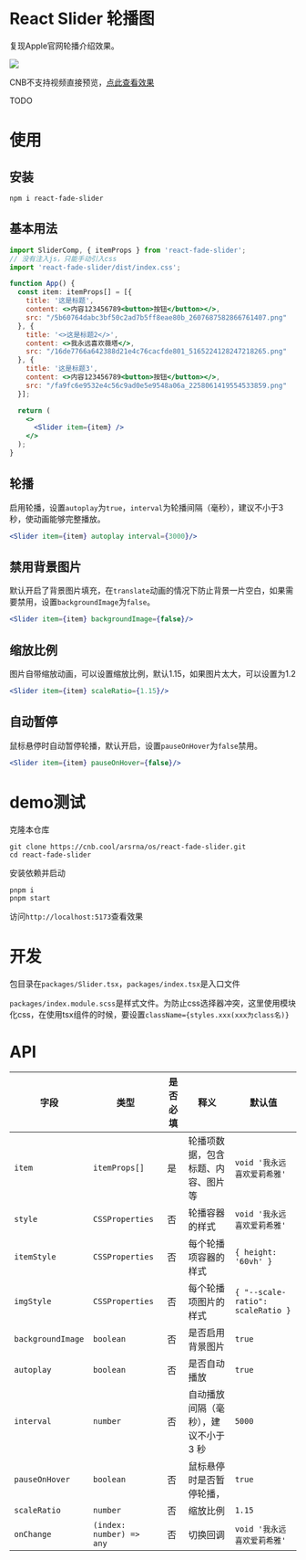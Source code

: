 # React Slider 轮播图

复现Apple官网轮播介绍效果。

![](image/index.gif)

CNB不支持视频直接预览，[点此查看效果](image/index.mp4)

TODO

# 使用

## 安装
````shell
npm i react-fade-slider
````

## 基本用法
```jsx
import SliderComp, { itemProps } from 'react-fade-slider';
// 没有注入js，只能手动引入css
import 'react-fade-slider/dist/index.css';

function App() {
  const item: itemProps[] = [{
    title: '这是标题',
    content: <>内容123456789<button>按钮</button></>,
    src: "/5b60764dabc3bf50c2ad7b5ff8eae80b_2607687582866761407.png"
  }, {
    title: '<>这是标题2</>',
    content: <>我永远喜欢薇塔</>,
    src: "/16de7766a642388d21e4c76cacfde801_5165224128247218265.png"
  }, {
    title: '这是标题3',
    content: <>内容123456789<button>按钮</button></>,
    src: "/fa9fc6e9532e4c56c9ad0e5e9548a06a_2258061419554533859.png"
  }];

  return (
    <>
      <Slider item={item} />
    </>
  );
}
```

## 轮播

启用轮播，设置`autoplay`为`true`，`interval`为轮播间隔（毫秒），建议不小于3秒，使动画能够完整播放。

````jsx
<Slider item={item} autoplay interval={3000}/>
````

## 禁用背景图片
默认开启了背景图片填充，在`translate`动画的情况下防止背景一片空白，如果需要禁用，设置`backgroundImage`为`false`。
````jsx
<Slider item={item} backgroundImage={false}/>
````

## 缩放比例
图片自带缩放动画，可以设置缩放比例，默认1.15，如果图片太大，可以设置为1.2
````jsx
<Slider item={item} scaleRatio={1.15}/>
````

## 自动暂停
鼠标悬停时自动暂停轮播，默认开启，设置`pauseOnHover`为`false`禁用。
````jsx
<Slider item={item} pauseOnHover={false}/>
````

# demo测试

克隆本仓库

```shell
git clone https://cnb.cool/arsrna/os/react-fade-slider.git
cd react-fade-slider
```

安装依赖并启动
```shell
pnpm i
pnpm start
```

访问`http://localhost:5173`查看效果

# 开发

包目录在`packages/Slider.tsx`，`packages/index.tsx`是入口文件

`packages/index.module.scss`是样式文件。为防止css选择器冲突，这里使用模块化css，在使用tsx组件的时候，要设置`className={styles.xxx(xxx为class名)}`


# API

| 字段 | 类型 | 是否必填 | 释义 | 默认值 |
|------|------|----------|------|-----------------------------|
| `item` | `itemProps[]` | 是 | 轮播项数据，包含标题、内容、图片等 | `void '我永远喜欢爱莉希雅'` |
| `style` | `CSSProperties` | 否 | 轮播容器的样式 | `void '我永远喜欢爱莉希雅'` |
| `itemStyle` | `CSSProperties` | 否 | 每个轮播项容器的样式 | `{ height: '60vh' }` |
| `imgStyle` | `CSSProperties` | 否 | 每个轮播项图片的样式 | `{ "--scale-ratio": scaleRatio }` |
| `backgroundImage` | `boolean` | 否 | 是否启用背景图片 | `true` |
| `autoplay` | `boolean` | 否 | 是否自动播放 | `true` |
| `interval` | `number` | 否 | 自动播放间隔（毫秒），建议不小于 3 秒 | `5000` |
| `pauseOnHover` | `boolean` | 否 | 鼠标悬停时是否暂停轮播，| `true` |
| `scaleRatio` | `number` | 否 | 缩放比例 | `1.15` |
| `onChange` | `(index: number) => any` | 否 | 切换回调 | `void '我永远喜欢爱莉希雅'` |
